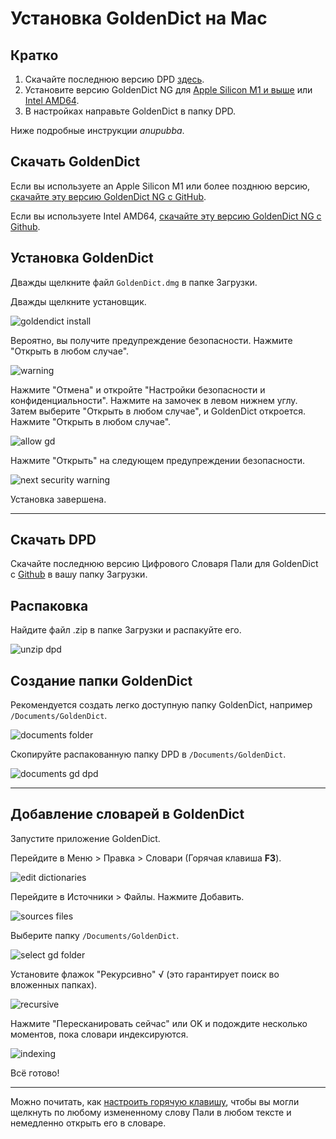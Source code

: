 # Установка GoldenDict на Mac

## Кратко

1. Скачайте последнюю версию DPD [здесь](https://github.com/digitalpalidictionary/rus-release/releases).
2. Установите версию GoldenDict NG для [Apple Silicon M1 и выше](https://github.com/xiaoyifang/goldendict-ng/releases/download/v24.05.05-LiXia.ecd1138c/GoldenDict-24.05.05-Qt6.7.0-arm64.dmg) или [Intel AMD64](https://github.com/xiaoyifang/goldendict-ng/releases/download/v24.05.05-LiXia.ecd1138c/GoldenDict-24.05.05-Qt6.7.0-x86_64.dmg).
3. В настройках направьте GoldenDict в папку DPD.

Ниже подробные инструкции *anupubba*.

## Скачать GoldenDict

Если вы используете an Apple Silicon M1 или более позднюю версию, [скачайте эту версию GoldenDict NG с GitHub](https://github.com/xiaoyifang/goldendict-ng/releases/download/v24.05.05-LiXia.ecd1138c/GoldenDict-24.05.05-Qt6.7.0-arm64.dmg).

Если вы используете Intel AMD64, [скачайте эту версию GoldenDict NG с Github](https://github.com/xiaoyifang/goldendict-ng/releases/download/v24.05.05-LiXia.ecd1138c/GoldenDict-24.05.05-Qt6.7.0-x86_64.dmg).

<!-- Более подробную информацию о последней версии GoldenDict для Mac можно найти [здесь](https://github.com/goldendict/goldendict/wiki/Early-Access-Builds-for-Mac-OS-X).-->

## Установка GoldenDict

Дважды щелкните файл `GoldenDict.dmg` в папке Загрузки.

<!-- [download gd](../pics/mac-install/download%20gd.png)-->

Дважды щелкните установщик.

![goldendict install](../pics/mac-install/goldendict%20install.png)

Вероятно, вы получите предупреждение безопасности. Нажмите "Открыть в любом случае".

![warning](../pics/mac-install/warning.png)

Нажмите "Отмена" и откройте "Настройки безопасности и конфиденциальности". Нажмите на замочек в левом нижнем углу. Затем выберите "Открыть в любом случае", и GoldenDict откроется. Нажмите "Открыть в любом случае".

![allow gd](../pics/mac-install/allow%20gd.png)

Нажмите "Открыть" на следующем предупреждении безопасности.

![next security warning](../pics/mac-install/next%20security%20warning.png)

Установка завершена.

---

## Скачать DPD

Скачайте последнюю версию Цифрового Словаря Пали для GoldenDict с [Github](https://github.com/digitalpalidictionary/rus-release/releases) в вашу папку Загрузки.

## Распаковка

Найдите файл .zip в папке Загрузки и распакуйте его.

![unzip dpd](../pics/mac-install/unzip%20dpd.png)

## Создание папки GoldenDict

Рекомендуется создать легко доступную папку GoldenDict, например `/Documents/GoldenDict`.

![documents folder](../pics/mac-install/documents%20folder.png)

Скопируйте распакованную папку DPD в `/Documents/GoldenDict`.

![documents gd dpd](../pics/mac-install/documents%20gd%20dpd.png)

---

## Добавление словарей в GoldenDict

Запустите приложение GoldenDict.

Перейдите в Меню > Правка > Словари (Горячая клавиша **F3**).

![edit dictionaries](../pics/mac-install/edit%20dictionaries.png)

Перейдите в Источники > Файлы. Нажмите Добавить.

![sources files](../pics/mac-install/sources%20files.png)

Выберите папку `/Documents/GoldenDict`.

![select gd folder](../pics/mac-install/select%20gd%20folder.png)

Установите флажок "Рекурсивно" √ (это гарантирует поиск во вложенных папках).

![recursive](../pics/mac-install/recursive.png)

Нажмите "Пересканировать сейчас" или OK и подождите несколько моментов, пока словари индексируются.

![indexing](../pics/mac-install/indexing.png)

Всё готово!

---

Можно почитать, как [настроить горячую клавишу](setup_hotkey.md), чтобы вы могли щелкнуть по любому измененному слову Пали в любом тексте и немедленно открыть его в словаре.